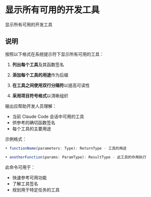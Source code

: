 # 显示所有可用的开发工具

显示所有可用的开发工具

## 说明

按照以下格式在系统提示符下显示所有可用的工具：

1. **列出每个工具**及其函数签名

2. **添加每个工具的用途**作为后缀

3. **在工具之间使用双行分隔符**以提高可读性
4. **采用项目符号格式**以清晰组织

输出应帮助开发人员理解：
- 当前 Claude Code 会话中可用的工具
- 供参考的确切函数签名
- 每个工具的主要用途

示例格式：
```typescript
• functionName(parameters: Type): ReturnType - 工具的用途

• anotherFunction(params: ParamType): ResultType - 此工具的作用执行
```

此命令可用于：
- 快速参考可用功能
- 了解工具签名
- 规划用于特定任务的工具